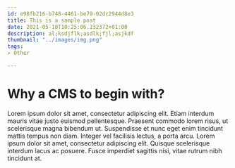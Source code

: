 ```yaml
---
id: e98fb216-b748-4461-be79-02dc2944d8e3
title: This is a sample post
date: 2021-05-18T10:25:06.232372+01:00
description: al;ksdjflk;asdlk;fjl;asjkdf
thumbnail: "../images/img.png"
tags:
- Other

---
```

# Why a CMS to begin with?

Lorem ipsum dolor sit amet, consectetur adipiscing elit. Etiam interdum mauris vitae justo euismod pellentesque. Praesent commodo lorem risus, ut scelerisque magna bibendum ut. Suspendisse et nunc eget enim tincidunt mattis tempus non diam. Integer vel facilisis lectus, a porta arcu. Lorem ipsum dolor sit amet, consectetur adipiscing elit. Quisque scelerisque interdum lacus ac posuere. Fusce imperdiet sagittis nisi, vitae rutrum nibh tincidunt at.

